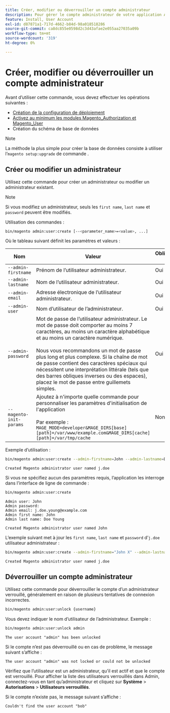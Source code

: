 ```yaml
---
title: Créer, modifier ou déverrouiller un compte administrateur
description: Pour gérer le compte administrateur de votre application Adobe Commerce Admin, procédez comme suit.
feature: Install, User Account
exl-id: d87871a1-717d-4662-b84d-98a018518286
source-git-commit: ca8dc855e0598d2c3d43afae2e055aa27035a09b
workflow-type: tm+mt
source-wordcount: '319'
ht-degree: 0%

---
```


# Créer, modifier ou déverrouiller un compte administrateur

Avant d’utiliser cette commande, vous devez effectuer les opérations suivantes :

- [Création de la configuration de déploiement](deployment.md)
- [Activez au minimum les modules Magento_Authorization et Magento_User](manage-modules.md)
- Création du schéma de base de données

>[!NOTE]
>
>La méthode la plus simple pour créer la base de données consiste à utiliser l’`magento setup:upgrade` de commande .

## Créer ou modifier un administrateur

Utilisez cette commande pour créer un administrateur ou modifier un administrateur existant.

>[!NOTE]
>
>Si vous modifiez un administrateur, seuls les `first name`, `last name` et `password` peuvent être modifiés.

Utilisation des commandes :

```bash
bin/magento admin:user:create [--<parameter_name>=<value>, ...]
```

Où le tableau suivant définit les paramètres et valeurs :

| Nom | Valeur | Obligatoire ? |
|--- |--- |--- |
| `--admin-firstname` | Prénom de l’utilisateur administrateur. | Oui |
| `--admin-lastname` | Nom de l’utilisateur administrateur. | Oui |
| `--admin-email` | Adresse électronique de l’utilisateur administrateur. | Oui |
| `--admin-user` | Nom d’utilisateur de l’administrateur. | Oui |
| `--admin-password` | Mot de passe de l’utilisateur administrateur. Le mot de passe doit comporter au moins 7 caractères, au moins un caractère alphabétique et au moins un caractère numérique. <br><br>Nous vous recommandons un mot de passe plus long et plus complexe. Si la chaîne de mot de passe contient des caractères spéciaux qui nécessitent une interprétation littérale (tels que des barres obliques inverses ou des espaces), placez le mot de passe entre guillemets simples. | Oui |
| `--magento-init-params` | Ajoutez à n&#39;importe quelle commande pour personnaliser les paramètres d&#39;initialisation de l&#39;application<br/><br/>Par exemple : `MAGE_MODE=developer&MAGE_DIRS[base][path]=/var/www/example.com&MAGE_DIRS[cache][path]=/var/tmp/cache` | Non |

Exemple d’utilisation :

```bash
bin/magento admin:user:create --admin-firstname=John --admin-lastname=Doe --admin-email=j.doe@example.com --admin-user=j.doe --admin-password=A0b9%t3g
```

```
Created Magento administrator user named j.doe
```

Si vous ne spécifiez aucun des paramètres requis, l’application les interroge dans l’interface de ligne de commande :

```bash
bin/magento admin:user:create
```

```
Admin user: John
Admin password:
Admin email: j.doe.young@example.com
Admin first name: John
Admin last name: Doe Young
```

```
Created Magento administrator user named John
```

L’exemple suivant met à jour les `first name`, `last name` et `password` d’`j.doe` utilisateur administrateur :

```bash
bin/magento admin:user:create --admin-firstname="John X" --admin-lastname="Doe X" --admin-email=j.doe@example.com --admin-user=j.doe --admin-password=A1234567
```

```
Created Magento administrator user named j.doe
```

## Déverrouiller un compte administrateur

Utilisez cette commande pour déverrouiller le compte d’un administrateur verrouillé, généralement en raison de plusieurs tentatives de connexion incorrectes.

```bash
bin/magento admin:user:unlock {username}
```

Vous devez indiquer le nom d’utilisateur de l’administrateur. Exemple :

```bash
bin/magento admin:user:unlock admin
```

```
The user account "admin" has been unlocked
```

Si le compte n’est pas déverrouillé ou en cas de problème, le message suivant s’affiche :

```
The user account "admin" was not locked or could not be unlocked
```

Vérifiez que l’utilisateur est un administrateur, qu’il est actif et que le compte est verrouillé. Pour afficher la liste des utilisateurs verrouillés dans Admin, connectez-vous en tant qu’administrateur et cliquez sur **Système** > **Autorisations** > **Utilisateurs verrouillés**.

Si le compte n’existe pas, le message suivant s’affiche :

```
Couldn't find the user account "bob"
```
